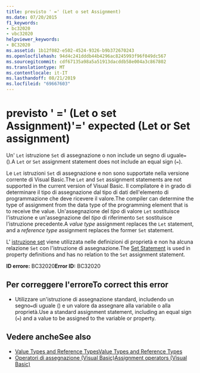 ```yaml
---
title: previsto ' =' (Let o set Assignment)
ms.date: 07/20/2015
f1_keywords:
- bc32020
- vbc32020
helpviewer_keywords:
- BC32020
ms.assetid: 1b12f082-e502-4524-9326-b9b372670243
ms.openlocfilehash: 94d4c241dddb44b4296ac8245993f96f049dc567
ms.sourcegitcommit: cdf67135a98a5a51913dacddb58e004a3c867802
ms.translationtype: MT
ms.contentlocale: it-IT
ms.lasthandoff: 08/21/2019
ms.locfileid: "69667603"
---
```

# <a name="-expected-let-or-set-assignment"></a><span data-ttu-id="28537-102">previsto ' =' (Let o set Assignment)</span><span class="sxs-lookup"><span data-stu-id="28537-102">'=' expected (Let or Set assignment)</span></span>
<span data-ttu-id="28537-103">Un' `Let` istruzione `Set` di assegnazione o non include un segno di uguale`=`().</span><span class="sxs-lookup"><span data-stu-id="28537-103">A `Let` or `Set` assignment statement does not include an equal sign (`=`).</span></span>  
  
 <span data-ttu-id="28537-104">Le `Let` istruzioni `Set` di assegnazione e non sono supportate nella versione corrente di Visual Basic.</span><span class="sxs-lookup"><span data-stu-id="28537-104">The `Let` and `Set` assignment statements are not supported in the current version of Visual Basic.</span></span> <span data-ttu-id="28537-105">Il compilatore è in grado di determinare il tipo di assegnazione dal tipo di dati dell'elemento di programmazione che deve ricevere il valore.</span><span class="sxs-lookup"><span data-stu-id="28537-105">The compiler can determine the type of assignment from the data type of the programming element that is to receive the value.</span></span> <span data-ttu-id="28537-106">Un'assegnazione del *tipo* di valore `Let` sostituisce l'istruzione e un'assegnazione del *tipo* di riferimento `Set` sostituisce l'istruzione precedente.</span><span class="sxs-lookup"><span data-stu-id="28537-106">A *value type* assignment replaces the `Let` statement, and a *reference type* assignment replaces the former `Set` statement.</span></span>  
  
 <span data-ttu-id="28537-107">L' [istruzione set](../../visual-basic/language-reference/statements/set-statement.md) viene utilizzata nelle definizioni di proprietà e non ha alcuna relazione `Set` con l'istruzione di assegnazione.</span><span class="sxs-lookup"><span data-stu-id="28537-107">The [Set Statement](../../visual-basic/language-reference/statements/set-statement.md) is used in property definitions and has no relation to the `Set` assignment statement.</span></span>  
  
 <span data-ttu-id="28537-108">**ID errore:** BC32020</span><span class="sxs-lookup"><span data-stu-id="28537-108">**Error ID:** BC32020</span></span>  
  
## <a name="to-correct-this-error"></a><span data-ttu-id="28537-109">Per correggere l'errore</span><span class="sxs-lookup"><span data-stu-id="28537-109">To correct this error</span></span>  
  
- <span data-ttu-id="28537-110">Utilizzare un'istruzione di assegnazione standard, includendo un segno`=`di uguale () e un valore da assegnare alla variabile o alla proprietà.</span><span class="sxs-lookup"><span data-stu-id="28537-110">Use a standard assignment statement, including an equal sign (`=`) and a value to be assigned to the variable or property.</span></span>  
  
## <a name="see-also"></a><span data-ttu-id="28537-111">Vedere anche</span><span class="sxs-lookup"><span data-stu-id="28537-111">See also</span></span>

- [<span data-ttu-id="28537-112">Value Types and Reference Types</span><span class="sxs-lookup"><span data-stu-id="28537-112">Value Types and Reference Types</span></span>](../../visual-basic/programming-guide/language-features/data-types/value-types-and-reference-types.md)
- [<span data-ttu-id="28537-113">Operatori di assegnazione (Visual Basic)</span><span class="sxs-lookup"><span data-stu-id="28537-113">Assignment operators (Visual Basic)</span></span>](../language-reference/operators/assignment-operators.md)
